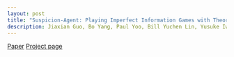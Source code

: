 ```yaml
---
layout: post
title: "Suspicion-Agent: Playing Imperfect Information Games with Theory of Mind Aware GPT-4"
description: Jiaxian Guo, Bo Yang, Paul Yoo, Bill Yuchen Lin, Yusuke Iwasawa, Yutaka Matsuo
---
```



[Paper]() [Project page]()